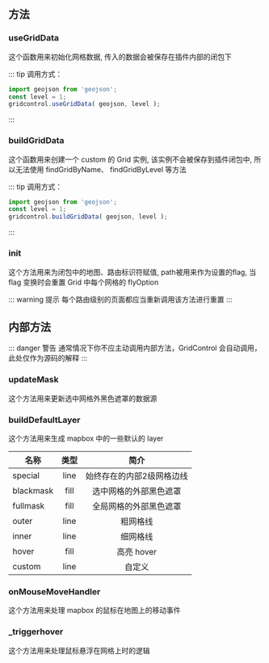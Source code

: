 ## 方法

### useGridData

<MethodTemplate :data="[
    {
        name: 'geojson', 
        type: 'GeoJson',
        deft: 'undefined',
        desc: '一个符合 GeoJson 规范的 Object 对象'
    },
    {
        name: 'level',
        type: 'Number',
        deft: 'undefined',
        desc: '为 GeoJson 指定层级信息'
    }
]" />
这个函数用来初始化网格数据, 
传入的数据会被保存在插件内部的闭包下

::: tip 调用方式：
```javascript
import geojson from 'geojson';
const level = 1;
gridcontrol.useGridData( geojson, level );
```
:::

### buildGridData

<MethodTemplate :data="[
    {
        name: 'geojson', 
        type: 'GeoJson',
        deft: 'undefined',
        desc: '一个符合 GeoJson 规范的 Object 对象'
    },
    {
        name: 'level',
        type: 'Number',
        deft: 'undefined',
        desc: '为 GeoJson 指定层级信息'
    }
]" />
这个函数用来创建一个 custom 的 Grid 实例, 
该实例不会被保存到插件闭包中, 所以无法使用
findGridByName、
findGridByLevel 
等方法

::: tip 调用方式：
```javascript
import geojson from 'geojson';
const level = 1;
gridcontrol.buildGridData( geojson, level );
```
:::

### init

<MethodTemplate :width="[150,150,0,260]" :data="[
    {
        name: 'BasicMap', 
        type: 'Mapbox-Map',
        deft: 'undefined',
        desc: '注入的 mapbox 地图对象'
    },
    {
        name: 'PoiMap',
        type: 'Mapbox-Map',
        deft: 'undefined',
        desc: '注入的另一个 mapbox 地图对象'
    },
    {
        name: 'path',
        type: 'String',
        deft: 'undefined',
        desc: '路由标识符, 建议取 $route.path'
    },
    {
        name: 'rebuild',
        type: 'Boolean',
        deft: 'false',
        desc: '是否重新创建默认 layer 及重新进行事件绑定'
    }
]" />

这个方法用来为闭包中的地图、路由标识符赋值,
path被用来作为设置的flag, 当 flag 变换时会重置 Grid 中每个网格的
flyOption

::: warning 提示
每个路由级别的页面都应当重新调用该方法进行重置
:::

## 内部方法
::: danger 警告
通常情况下你不应主动调用内部方法，GridControl 会自动调用，
此处仅作为源码的解释
:::

### updateMask

这个方法用来更新选中网格外黑色遮罩的数据源

<MethodTemplate :width="[120,160,120,null]" :data="[
    {
        name: 'feature', 
        type: 'GeoJson-Feature',
        deft: 'undefined',
        desc: '符合 Geojson 格式的 feature 对象'
    }
]" />

### buildDefaultLayer

这个方法用来生成 mapbox 中的一些默认的 layer

<MethodTemplate :width="[
    120,160,120,null
]" />

| 名称      |           类型      |简介           |
| ----------|:-------------:|:-------------:|
| special   | line |始终存在的内部2级网格边线|
| blackmask | fill|选中网格的外部黑色遮罩 |
| fullmask  | fill|全局网格的外部黑色遮罩 |
| outer     | line|粗网格线              |
| inner     | line|细网格线              |
| hover     | fill|高亮 hover          |
| custom    | line|自定义              |

### onMouseMoveHandler

这个方法用来处理 mapbox 的鼠标在地图上的移动事件

<MethodTemplate :width="[
    120,160,120,null
]" :data="[
    {
        name: 'e', 
        type: 'Event',
        deft: 'undefined',
        desc: '被 mapbox 包装过的 Event 对象'
    }
]" />

### _triggerhover

这个方法用来处理鼠标悬浮在网格上时的逻辑

<MethodTemplate :width="[
    120,160,120,null
]" :data="[
    {
        name: 'point', 
        type: '[lng, lat]',
        deft: 'undefined',
        desc: `坐标点的经纬度数组，也可以是实现了 toArray 方法的对象，
        toArray 方法需返回一个经纬度数组`
    }
]" />
